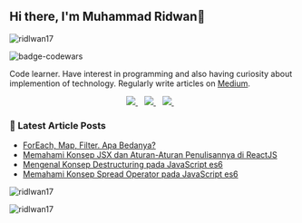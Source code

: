 ## Hi there, I'm Muhammad Ridwan👋 

<p align="left"> <img src="https://komarev.com/ghpvc/?username=ridlwan17&label=Profile%20views&color=0e75b6&style=flat" alt="ridlwan17" /> </p>

![badge-codewars](https://www.codewars.com/users/ridlwan17/badges/small)

Code learner. Have interest in programming and also having curiosity about implemention of technology. Regularly write articles on [Medium](https://dharidwan.medium.com/).

<p align='center'>
<a href="https://www.linkedin.com/in/dharidwanid/" target="blank">
  <img src="https://img.shields.io/badge/linkedin-%230077B5.svg?&style=for-the-badge&logo=linkedin&logoColor=white" />
</a>&nbsp;&nbsp;
<a href="https://medium.com/@dharidwan" target="blank">
  <img src="https://img.shields.io/badge/medium-%2312100E.svg?&style=for-the-badge&logo=medium&logoColor=white" />
</a>&nbsp;&nbsp;
<a href="https://instagram.com/dharidwanid" target="blank">
  <img src="https://img.shields.io/badge/instagram-%23E4405F.svg?&style=for-the-badge&logo=instagram&logoColor=white" />
</a>&nbsp;&nbsp;
</p>



### 📕 Latest Article Posts

<!-- BLOG-POST-LIST:START -->
- [ForEach, Map, Filter. Apa Bedanya?](https://dharidwan.medium.com/foreach-map-filter-apa-bedanya-belajar-javascript-es6-406dec70bdb9)
- [Memahami Konsep JSX dan Aturan-Aturan Penulisannya di ReactJS](https://dharidwan.medium.com/memahami-konsep-jsx-dan-aturan-aturan-penulisannya-di-reactjs-b3a62c3d1f41)
- [Mengenal Konsep Destructuring pada JavaScript es6](https://dharidwan.medium.com/mengenal-konsep-destructuring-pada-javascript-es6-1cbda05dd90a)
- [Memahami Konsep Spread Operator pada JavaScript es6](https://dharidwan.medium.com/memahami-konsep-spread-operator-pada-javascript-es6-fccf8c2f3f75)


<!-- BLOG-POST-LIST:END -->

<p><img src="https://github-readme-stats.vercel.app/api?username=ridlwan17&show_icons=true&theme=react&locale=en" alt="ridlwan17" /></p>

<p><img align="left" src="https://github-readme-stats.vercel.app/api/top-langs?username=ridlwan17&show_icons=true&locale=en&layout=compact&theme=react" alt="ridlwan17" /></p>



